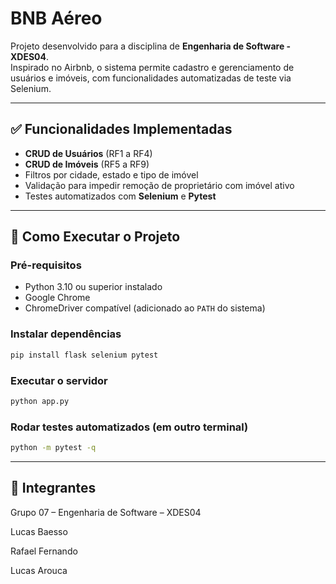 # BNB Aéreo

Projeto desenvolvido para a disciplina de **Engenharia de Software - XDES04**.  
Inspirado no Airbnb, o sistema permite cadastro e gerenciamento de usuários e imóveis, com funcionalidades automatizadas de teste via Selenium.

---

## ✅ Funcionalidades Implementadas

- **CRUD de Usuários** (RF1 a RF4)
- **CRUD de Imóveis** (RF5 a RF9)
- Filtros por cidade, estado e tipo de imóvel
- Validação para impedir remoção de proprietário com imóvel ativo
- Testes automatizados com **Selenium** e **Pytest**

---

## 🚀 Como Executar o Projeto

### Pré-requisitos
- Python 3.10 ou superior instalado
- Google Chrome
- ChromeDriver compatível (adicionado ao `PATH` do sistema)

### Instalar dependências
```bash
pip install flask selenium pytest
```

### Executar o servidor
```bash
python app.py
```

### Rodar testes automatizados (em outro terminal)
```bash
python -m pytest -q
```

---

## 👥 Integrantes
Grupo 07 – Engenharia de Software – XDES04

Lucas Baesso

Rafael Fernando

Lucas Arouca
